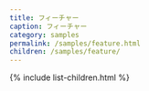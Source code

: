 ```yaml
---
title: フィーチャー
caption: フィーチャー
category: samples
permalink: /samples/feature.html
children: /samples/feature/
---
```


{% include list-children.html %}
